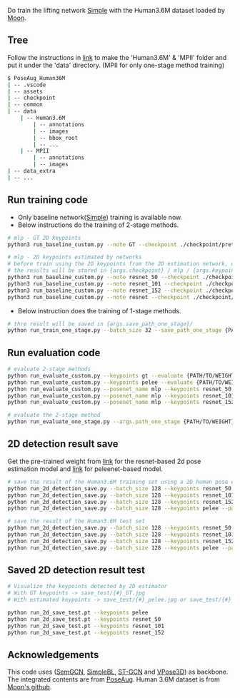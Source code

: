 Do train the lifting network [Simple](https://github.com/una-dinosauria/3d-pose-baseline) with the Human3.6M dataset loaded by [Moon](https://github.com/mks0601/3DMPPE_POSENET_RELEASE.git).


## Tree
Follow the instructions in [link](https://github.com/mks0601/3DMPPE_POSENET_RELEASE/tree/3f92ebaef214a0eb1574b7265e836456fbf3508a#data) to make the 'Human3.6M' & 'MPII' folder and put it under the 'data' directory. 
(MPII for only one-stage method training)

```sh
$ PoseAug_Human36M
| -- .vscode
| -- assets
| -- checkpoint
| -- common
| -- data
    | -- Human3.6M
        | -- annotations
        | -- images
        | -- bbox_root
        | -- ...
    | -- MPII
        | -- annotations
        | -- images
| -- data_extra
| -- ...
```
## Run training code  
* Only baseline network([Simple](https://github.com/una-dinosauria/3d-pose-baseline)) training is available now. 
* Below instructions do the training of 2-stage methods.

```sh
# mlp - GT 2D keypoints
python3 run_baseline_custom.py --note GT --checkpoint ./checkpoint/pretrain_baseline  --keypoints gt

# mlp - 2D keypoints estimated by networks
# before train using the 2D keypoints from the 2D estimation network, do 'run_2d_save.py' first.
# the results will be stored in {args.checkpoint} / mlp / {args.keypoints} / {start_time}_{args.note} / 
python3 run_baseline_custom.py --note resnet_50 --checkpoint ./checkpoint/pretrain_baseline/ --keypoints resnet_50
python3 run_baseline_custom.py --note resnet_101 --checkpoint ./checkpoint/pretrain_baseline/ --keypoints resnet_101
python3 run_baseline_custom.py --note resnet_152 --checkpoint ./checkpoint/pretrain_baseline/ --keypoints resnet_152
python3 run_baseline_custom.py --note resnet --checkpoint ./checkpoint/pretrain_baseline/ --keypoints pelee

``` 
* Below instruction does the training of 1-stage methods.
```sh
# thre result will be saved in {args.save_path_one_stage}/
python run_train_one_stage.py --batch_size 32 --save_path_one_stage {PATH/TO/SAVE/WEIGHT FILE}
```

## Run evaluation code
```sh
# evaluate 2-stage methods
python run_evaluate_custom.py --keypoints gt --evaluate {PATH/TO/WEIGHT}
python run_evaluate_custom.py --keypoints pelee --evaluate {PATH/TO/WEIGHT}
python run_evaluate_custom.py --posenet_name mlp --keypoints resnet_50 --evaluate {PATH/TO/WEIGHT}
python run_evaluate_custom.py --posenet_name mlp --keypoints resnet_101 --evaluate {PATH/TO/WEIGHT}
python run_evaluate_custom.py --posenet_name mlp --keypoints resnet_152 --evaluate {PATH/TO/WEIGHT}
```
```sh
# evaluate the 2-stage method
python run_evaluate_one_stage.py --args.path_one_stage {PATH/TO/WEIGHT}
```

## 2D detection result save 
Get the pre-trained weight from [link](https://drive.google.com/drive/folders/1hOTihvbyIxsm5ygDpbUuJ7O_tzv4oXjC) for the resnet-based 2d pose estimation model and [link](https://drive.google.com/drive/folders/1b16iQ9p5jLcICnhGibkhyuFewTYyNLwF?usp=sharing) for peleenet-based model.
```sh
# save the result of the Human3.6M training set using a 2D human pose estimation network
python run_2d_detection_save.py --batch_size 128 --keypoints resnet_50 --path_2d {PATH/TO/WEIGHT} --is_train true 
python run_2d_detection_save.py --batch_size 128 --keypoints resnet_101 --path_2d {PATH/TO/WEIGHT} --is_train true 
python run_2d_detection_save.py --batch_size 128 --keypoints resnet_152 --path_2d {PATH/TO/WEIGHT} --is_train true 
python run_2d_detection_save.py --batch_size 128 --keypoints pelee --path_2d {PATH/TO/WEIGHT} --is_train true 

# save the result of the Human3.6M test set
python run_2d_detection_save.py --batch_size 128 --keypoints resnet_50 --path_2d {PATH/TO/WEIGHT} --is_train false 
python run_2d_detection_save.py --batch_size 128 --keypoints resnet_101 --path_2d {PATH/TO/WEIGHT} --is_train false 
python run_2d_detection_save.py --batch_size 128 --keypoints resnet_152 --path_2d {PATH/TO/WEIGHT} --is_train false
python run_2d_detection_save.py --batch_size 128 --keypoints pelee --path_2d {PATH/TO/WEIGHT} --is_train false 
```

## Saved 2D detection result test
```sh
# Visualize the keypoints detected by 2D estimator
# With GT keypoints -> save_test/{#}_GT.jpg
# With estimated keypoints -> save_test/{#}_pelee.jpg or save_test/{#}_resnet.jpg

python run_2d_save_test.pt --keypoints pelee
python run_2d_save_test.pt --keypoints resnet_50
python run_2d_save_test.pt --keypoints resnet_101
python run_2d_save_test.pt --keypoints resnet_152
```
<!-- 
## 2D estimation network finetune
```sh
# finetune the 2D network to Human3.6M
python run_finetune.py --keypoints resnet_50 --path_2d {PATH/TO/WEIGHT} --batch_size 128
``` -->
## Acknowledgements
This code uses ([SemGCN](https://github.com/garyzhao/SemGCN), [SimpleBL](https://github.com/una-dinosauria/3d-pose-baseline), [ST-GCN](https://github.com/vanoracai/Exploiting-Spatial-temporal-Relationships-for-3D-Pose-Estimation-via-Graph-Convolutional-Networks) and [VPose3D](https://github.com/facebookresearch/VideoPose3D)) as backbone. The integrated contents are from [PoseAug](https://github.com/jfzhang95/PoseAug.git). Human 3.6M dataset is from [Moon's github](https://github.com/mks0601/3DMPPE_POSENET_RELEASE.git).

